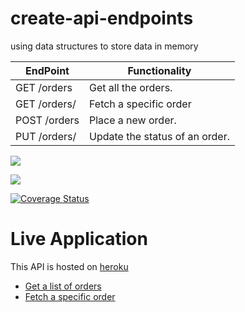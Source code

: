# create-api-endpoints
using data structures to store data in memory

| EndPoint              | Functionality                  |
| --------------------- | ------------------------------ |
| GET /orders           | Get all the orders.            |
| GET /orders/<orderId> | Fetch a specific order         |
| POST /orders          | Place a new order.             |
| PUT /orders/<orderId> | Update the status of an order. |


<a href="https://codeclimate.com/github/OlalKeith/Fast-Food-Fast-APIs/maintainability"><img src="https://api.codeclimate.com/v1/badges/04cfc0a2cdb52d18b887/maintainability" /></a>

<a href="https://codeclimate.com/github/OlalKeith/Fast-Food-Fast-APIs/test_coverage"><img src="https://api.codeclimate.com/v1/badges/04cfc0a2cdb52d18b887/test_coverage" /></a>

[![Coverage Status](https://coveralls.io/repos/github/OlalKeith/Fast-Food-Fast-APIs/badge.svg?branch=master)](https://coveralls.io/github/OlalKeith/Fast-Food-Fast-APIs?branch=ft-fetch-orders-160550654)


# Live Application

This API is hosted on [heroku](https://www.heroku.com/)

- [Get a list of orders](https://olal-fast-food-api.herokuapp.com/api/v1/orders)
- [Fetch a specific order](https://olal-fast-food-api.herokuapp.com/api/v1/orders/2)